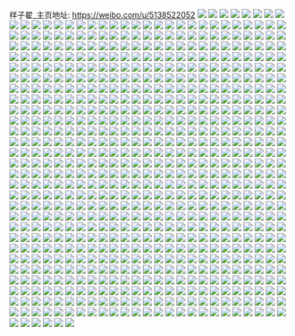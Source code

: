 样子翟_主页地址: https://weibo.com/u/5138522052 
![](https://wx4.sinaimg.cn/mw2000/005BKIjWly1h9ctf3hntdj333z2bz4qq.jpg) 
![](https://wx4.sinaimg.cn/mw2000/005BKIjWly1h91xhpert2j33402c0qv5.jpg) 
![](https://wx4.sinaimg.cn/mw2000/005BKIjWly1h8ufujwbvfj329u314e81.jpg) 
![](https://wx4.sinaimg.cn/mw2000/005BKIjWly1h8ufukimwsj30tz1ha12f.jpg) 
![](https://wx4.sinaimg.cn/mw2000/005BKIjWly1h8qkpppcz9j30n00fvjsz.jpg) 
![](https://wx4.sinaimg.cn/mw2000/005BKIjWly1h8iwz6lda6j32wz2bzqv6.jpg) 
![](https://wx4.sinaimg.cn/mw2000/005BKIjWly1h8iwz8nag4j32wy2by1l0.jpg) 
![](https://wx4.sinaimg.cn/mw2000/005BKIjWly1h8iwz9wspsj32wt2buhdu.jpg) 
![](https://wx4.sinaimg.cn/mw2000/005BKIjWly1h8iwzbkteuj31cp2emqv5.jpg) 
![](https://wx4.sinaimg.cn/mw2000/005BKIjWly1h8ghgcv0fmj30n01dsq5b.jpg) 
![](https://wx4.sinaimg.cn/mw2000/005BKIjWly1h880hyjfxzj31901o0dxh.jpg) 
![](https://wx4.sinaimg.cn/mw2000/005BKIjWly1h87885zuqaj31us2bhqv6.jpg) 
![](https://wx4.sinaimg.cn/mw2000/005BKIjWly1h8787ztzt5j319i1kwhdt.jpg) 
![](https://wx4.sinaimg.cn/mw2000/005BKIjWly1h8796vkdt2j32dc2yox6s.jpg) 
![](https://wx4.sinaimg.cn/mw2000/005BKIjWly1h878u5nw1uj32802s07wj.jpg) 
![](https://wx4.sinaimg.cn/mw2000/005BKIjWly1h87887iym4j32d12yau0z.jpg) 
![](https://wx4.sinaimg.cn/mw2000/005BKIjWly1h87884c8b5j32eb2zw1l1.jpg) 
![](https://wx4.sinaimg.cn/mw2000/005BKIjWly1h85361am2fj32ef35sqv7.jpg) 
![](https://wx4.sinaimg.cn/mw2000/005BKIjWly1h85362n5saj32802xbnpe.jpg) 
![](https://wx4.sinaimg.cn/mw2000/005BKIjWly1h7th2ykucmj30s20z3aj1.jpg) 
![](https://wx4.sinaimg.cn/mw2000/005BKIjWly1h7th2y56xyj32802s07wi.jpg) 
![](https://wx4.sinaimg.cn/mw2000/005BKIjWly1h7n7awa1r8j32902yonpe.jpg) 
![](https://wx4.sinaimg.cn/mw2000/005BKIjWly1h7nc5r0qt1j327z2ym4qr.jpg) 
![](https://wx4.sinaimg.cn/mw2000/005BKIjWly1h770k6nbxzj33402c0hdv.jpg) 
![](https://wx4.sinaimg.cn/mw2000/005BKIjWly1h6vv0dvhahj33402c0x6q.jpg) 
![](https://wx4.sinaimg.cn/mw2000/005BKIjWly1h6ut0gu16ij33402c0e81.jpg) 
![](https://wx4.sinaimg.cn/mw2000/005BKIjWly1h6m124sz6uj31400u0aib.jpg) 
![](https://wx4.sinaimg.cn/mw2000/005BKIjWly1h6eh9lo1uvj33402c01ky.jpg) 
![](https://wx4.sinaimg.cn/mw2000/005BKIjWly1h6eh9kqwp7j335s23u7wi.jpg) 
![](https://wx4.sinaimg.cn/mw2000/005BKIjWly1h6e9vp6qphj30u0174410.jpg) 
![](https://wx4.sinaimg.cn/mw2000/005BKIjWly1h6b50mzgm2j31be1qd7nb.jpg) 
![](https://wx4.sinaimg.cn/mw2000/005BKIjWly1h6b50sqinoj33403407wk.jpg) 
![](https://wx4.sinaimg.cn/mw2000/005BKIjWly1h6b50vgfxgj32c0340e82.jpg) 
![](https://wx4.sinaimg.cn/mw2000/005BKIjWly1h6b50u22ptj32vr2bh1ky.jpg) 
![](https://wx4.sinaimg.cn/mw2000/005BKIjWly1h6b50qhxnaj33403407wj.jpg) 
![](https://wx4.sinaimg.cn/mw2000/005BKIjWly1h6b50p3ag5j334u340kjn.jpg) 
![](https://wx4.sinaimg.cn/mw2000/005BKIjWly1h65y7z7dtsj321c1j0go7.jpg) 
![](https://wx4.sinaimg.cn/mw2000/005BKIjWly1h5r1k9go6aj32wu2bvu0x.jpg) 
![](https://wx4.sinaimg.cn/mw2000/005BKIjWly1h5mwvcnquaj32x02c04qp.jpg) 
![](https://wx4.sinaimg.cn/mw2000/005BKIjWly1h5mwvbphfij32tj298x6p.jpg) 
![](https://wx4.sinaimg.cn/mw2000/005BKIjWly1h5md0dsj81j30wi1ycn10.jpg) 
![](https://wx4.sinaimg.cn/mw2000/005BKIjWly1h5md0e4qb4j31ds0n0qbm.jpg) 
![](https://wx4.sinaimg.cn/mw2000/005BKIjWly1h4uo922rc3j317b1kw1kx.jpg) 
![](https://wx4.sinaimg.cn/mw2000/005BKIjWly1h4rn8wy4cej31gr1674qp.jpg) 
![](https://wx4.sinaimg.cn/mw2000/005BKIjWly1h4rn8uznbjj32l722kx6q.jpg) 
![](https://wx4.sinaimg.cn/mw2000/005BKIjWly1h4rni8py4ij31kw19ikiq.jpg) 
![](https://wx4.sinaimg.cn/mw2000/005BKIjWly1h4rn8xibmkj311g0tywhe.jpg) 
![](https://wx4.sinaimg.cn/mw2000/005BKIjWly1h4rn8ykfjbj32wu2bv1ky.jpg) 
![](https://wx4.sinaimg.cn/mw2000/005BKIjWly1h4rn8x94toj30wc0pvjsh.jpg) 
![](https://wx4.sinaimg.cn/mw2000/005BKIjWly1h492txdgtdj33402c0qv8.jpg) 
![](https://wx4.sinaimg.cn/mw2000/005BKIjWly1h492tso25aj33402c04qs.jpg) 
![](https://wx4.sinaimg.cn/mw2000/005BKIjWly1h3tt3eb6p7j30n00l976g.jpg) 
![](https://wx4.sinaimg.cn/mw2000/005BKIjWly1h3tt1x09lrj33342bcx6q.jpg) 
![](https://wx4.sinaimg.cn/mw2000/005BKIjWly1h2ohz6mpeej33402c01ky.jpg) 
![](https://wx4.sinaimg.cn/mw2000/005BKIjWly1h2j7akrc8vj322q2leu0x.jpg) 
![](https://wx4.sinaimg.cn/mw2000/005BKIjWly1h2j7alx2jtj31i61i67wh.jpg) 
![](https://wx4.sinaimg.cn/mw2000/005BKIjWly1h2j7asox5cj31y82lm1ky.jpg) 
![](https://wx4.sinaimg.cn/mw2000/005BKIjWly1h2j7aq4qp7j31v82c1kjl.jpg) 
![](https://wx4.sinaimg.cn/mw2000/005BKIjWly1h2j7ao7wbcj321r2qcb2a.jpg) 
![](https://wx4.sinaimg.cn/mw2000/005BKIjWly1h2jcc6tqzlj31xz2lanpe.jpg) 
![](https://wx4.sinaimg.cn/mw2000/005BKIjWly1h2fb19oqwfj31t52ds4qr.jpg) 
![](https://wx4.sinaimg.cn/mw2000/005BKIjWly1h22m6xb5mpj30u01tmn4f.jpg) 
![](https://wx4.sinaimg.cn/mw2000/005BKIjWly1h1xwwbag9dj328u2zunpd.jpg) 
![](https://wx4.sinaimg.cn/mw2000/005BKIjWly1h1xww6pyzmj31mp1mpe81.jpg) 
![](https://wx4.sinaimg.cn/mw2000/005BKIjWly1h1xx23kmvzj32002o24qq.jpg) 
![](https://wx4.sinaimg.cn/mw2000/005BKIjWly1h1jzw5moadj30u01407a0.jpg) 
![](https://wx4.sinaimg.cn/mw2000/005BKIjWly1h1jzw5c47wj30u014177v.jpg) 
![](https://wx4.sinaimg.cn/mw2000/005BKIjWly1h1jzx2b2q0j30u013jjwv.jpg) 
![](https://wx4.sinaimg.cn/mw2000/005BKIjWly1h1jzw5z9fgj30u013iwi2.jpg) 
![](https://wx4.sinaimg.cn/mw2000/005BKIjWly1h08ig32ze1j30u011ik11.jpg) 
![](https://wx4.sinaimg.cn/mw2000/005BKIjWly1h02tcno8mdj311j0u0doh.jpg) 
![](https://wx4.sinaimg.cn/mw2000/005BKIjWly1gzzd1eyiu0j30u00u079e.jpg) 
![](https://wx4.sinaimg.cn/mw2000/005BKIjWly1gzzd1e5y3dj30u00u0tdi.jpg) 
![](https://wx4.sinaimg.cn/mw2000/005BKIjWly1gzzd1f8sudj30u00u0q9i.jpg) 
![](https://wx4.sinaimg.cn/mw2000/005BKIjWly1gzzd1ekmfhj30n00n0gmg.jpg) 
![](https://wx4.sinaimg.cn/mw2000/005BKIjWly1gzunl9ylxpj30n01dsade.jpg) 
![](https://wx4.sinaimg.cn/mw2000/005BKIjWly1gzunlaetzdj31400u0n2w.jpg) 
![](https://wx4.sinaimg.cn/mw2000/005BKIjWly1gzunl97b71j31400u0q9e.jpg) 
![](https://wx4.sinaimg.cn/mw2000/005BKIjWly1gyx9txdc1ij30u014114o.jpg) 
![](https://wx4.sinaimg.cn/mw2000/005BKIjWly1gyx9typ70xj30u00u07a3.jpg) 
![](https://wx4.sinaimg.cn/mw2000/005BKIjWly1gyx9tzibg8j30tk10ywlm.jpg) 
![](https://wx4.sinaimg.cn/mw2000/005BKIjWly1gyx9u03g81j30tz11h44h.jpg) 
![](https://wx4.sinaimg.cn/mw2000/005BKIjWly1gxxh3o1ai5j31310v87ls.jpg) 
![](https://wx4.sinaimg.cn/mw2000/005BKIjWly1gxxh36agrwj328n1sax6p.jpg) 
![](https://wx4.sinaimg.cn/mw2000/005BKIjWly1gxxh3oy8djj31340vah1t.jpg) 
![](https://wx4.sinaimg.cn/mw2000/005BKIjWly1gxxh347tgyj31y62fphdt.jpg) 
![](https://wx4.sinaimg.cn/mw2000/005BKIjWly1gxxh3miu7mj32732731ky.jpg) 
![](https://wx4.sinaimg.cn/mw2000/005BKIjWly1gxxh3knylxj31vm1vm4q3.jpg) 
![](https://wx4.sinaimg.cn/mw2000/005BKIjWly1gxxh4ydixjj33402c0b2d.jpg) 
![](https://wx4.sinaimg.cn/mw2000/005BKIjWly1gxxh3jai4tj32732kgb2a.jpg) 
![](https://wx4.sinaimg.cn/mw2000/005BKIjWly1gxxh3g72glj33402c0x6q.jpg) 
![](https://wx4.sinaimg.cn/mw2000/005BKIjWly1gxj84ucc9gj32802yox6p.jpg) 
![](https://wx4.sinaimg.cn/mw2000/005BKIjWly1gxb16vtphlj32ww26ob2a.jpg) 
![](https://wx4.sinaimg.cn/mw2000/005BKIjWly1gx30f5xbimj31yr2ggqv5.jpg) 
![](https://wx4.sinaimg.cn/mw2000/005BKIjWly1gx30egi95oj30sg268b29.jpg) 
![](https://wx4.sinaimg.cn/mw2000/005BKIjWly1gx30wgzvguj319g1kt4qp.jpg) 
![](https://wx4.sinaimg.cn/mw2000/005BKIjWly1gx30g8xvcij31xd2epu0x.jpg) 
![](https://wx4.sinaimg.cn/mw2000/005BKIjWly1gx31e0slaxj31xx2feu0x.jpg) 
![](https://wx4.sinaimg.cn/mw2000/005BKIjWly1gx30ed0zgcj316f16fx0q.jpg) 
![](https://wx4.sinaimg.cn/mw2000/005BKIjWly1gx30e5vz9qj326w2r5npd.jpg) 
![](https://wx4.sinaimg.cn/mw2000/005BKIjWly1gx30hs4asqj32k021mb2a.jpg) 
![](https://wx4.sinaimg.cn/mw2000/005BKIjWly1gxdnfj7uh3j31h71hp1kx.jpg) 
![](https://wx4.sinaimg.cn/mw2000/005BKIjWly1gw57v2a6m8j32802you10.jpg) 
![](https://wx4.sinaimg.cn/mw2000/005BKIjWly1gw57v3964yj31ei1ei4qp.jpg) 
![](https://wx4.sinaimg.cn/mw2000/005BKIjWly1gvdlq04ny7j61e21urqm602.jpg) 
![](https://wx4.sinaimg.cn/mw2000/005BKIjWly1gvdlq2dgvlj632d32dx6p02.jpg) 
![](https://wx4.sinaimg.cn/mw2000/005BKIjWly1gvdlpzfz8kj61mw26j4qp02.jpg) 
![](https://wx4.sinaimg.cn/mw2000/005BKIjWly1gvcwhhr2mdj60mz0xwdju02.jpg) 
![](https://wx4.sinaimg.cn/mw2000/005BKIjWly1gvcwhfrkdwj62k71x54qq02.jpg) 
![](https://wx4.sinaimg.cn/mw2000/005BKIjWly1gv3hbk8wjwj60r00lmjvj02.jpg) 
![](https://wx4.sinaimg.cn/mw2000/005BKIjWly1gv2cziut2aj322i22inlu.jpg) 
![](https://wx4.sinaimg.cn/mw2000/005BKIjWly1gv2czhj1cjj62c02c07wj02.jpg) 
![](https://wx4.sinaimg.cn/mw2000/005BKIjWly1guxu6oy1eyj616n1kwh0002.jpg) 
![](https://wx4.sinaimg.cn/mw2000/005BKIjWly1guxu6hnzvvj61lo24ux6q02.jpg) 
![](https://wx4.sinaimg.cn/mw2000/005BKIjWly1guxu7rsfjvj610o1cw4a902.jpg) 
![](https://wx4.sinaimg.cn/mw2000/005BKIjWly1guxu5xremwj30zz1by7wh.jpg) 
![](https://wx4.sinaimg.cn/mw2000/005BKIjWly1gut7i1tgf9j611j0u0wj502.jpg) 
![](https://wx4.sinaimg.cn/mw2000/005BKIjWly1gut7izi0h9j311s0u0n01.jpg) 
![](https://wx4.sinaimg.cn/mw2000/005BKIjWly1gut7i15efej611j0u0n3802.jpg) 
![](https://wx4.sinaimg.cn/mw2000/005BKIjWly1gut7lzpu67j61400u0dpe02.jpg) 
![](https://wx4.sinaimg.cn/mw2000/005BKIjWly1gut7i1inblj61400u0gun02.jpg) 
![](https://wx4.sinaimg.cn/mw2000/005BKIjWly1gut7n6a8d5j61400u0td302.jpg) 
![](https://wx4.sinaimg.cn/mw2000/005BKIjWly1gund5vojt0j63402c07wi02.jpg) 
![](https://wx4.sinaimg.cn/mw2000/005BKIjWly1gund5pd9wvj33402c0x6q.jpg) 
![](https://wx4.sinaimg.cn/mw2000/005BKIjWly1gund5rew67j63402c0u0x02.jpg) 
![](https://wx4.sinaimg.cn/mw2000/005BKIjWly1gun7i52om2j62h01z7x6p02.jpg) 
![](https://wx4.sinaimg.cn/mw2000/005BKIjWly1gun7iblj4tj63402c0hdw02.jpg) 
![](https://wx4.sinaimg.cn/mw2000/005BKIjWly1gun7r3b2iyj62c02c01ky02.jpg) 
![](https://wx4.sinaimg.cn/mw2000/005BKIjWly1gu9j7nzc2tj61uw2gox6p02.jpg) 
![](https://wx4.sinaimg.cn/mw2000/005BKIjWly1gu9jcmecyvj62ch340qv602.jpg) 
![](https://wx4.sinaimg.cn/mw2000/005BKIjWly1gu8eli98k6j62lv35se8202.jpg) 
![](https://wx4.sinaimg.cn/mw2000/005BKIjWly1gu8eoya49vj62vv27y1ky02.jpg) 
![](https://wx4.sinaimg.cn/mw2000/005BKIjWly1gu8elb5ijfj62wu2bvhdv02.jpg) 
![](https://wx4.sinaimg.cn/mw2000/005BKIjWly1gu8eljzltjj62n9246b2a02.jpg) 
![](https://wx4.sinaimg.cn/mw2000/005BKIjWly1gu1hbzk1i3j32112pee82.jpg) 
![](https://wx4.sinaimg.cn/mw2000/005BKIjWly1gu1hcbjtlej31kw1kw4qp.jpg) 
![](https://wx4.sinaimg.cn/mw2000/005BKIjWly1gu1hgii5j2j32bb3321kz.jpg) 
![](https://wx4.sinaimg.cn/mw2000/005BKIjWly1gu1hchzctzj32c02bzx6q.jpg) 
![](https://wx4.sinaimg.cn/mw2000/005BKIjWly1gu1hc3zxfjj32oz28ahdu.jpg) 
![](https://wx4.sinaimg.cn/mw2000/005BKIjWly1gu1hc176hoj31jn1jn1kx.jpg) 
![](https://wx4.sinaimg.cn/mw2000/005BKIjWly1gu1hc8njmbj31wb2de7wh.jpg) 
![](https://wx4.sinaimg.cn/mw2000/005BKIjWly1gu1hc7rd4jj33402c0e83.jpg) 
![](https://wx4.sinaimg.cn/mw2000/005BKIjWly1gu1hc9n1fxj320d2ig7wh.jpg) 
![](https://wx4.sinaimg.cn/mw2000/005BKIjWly1gtnj05qvv0j31mc23f1kx.jpg) 
![](https://wx4.sinaimg.cn/mw2000/005BKIjWly1gthlymzb3ej31ku19he81.jpg) 
![](https://wx4.sinaimg.cn/mw2000/005BKIjWly1gthlyk0sxej33402fyx6q.jpg) 
![](https://wx4.sinaimg.cn/mw2000/005BKIjWly1gthmjyiyooj31fw1x7tlz.jpg) 
![](https://wx4.sinaimg.cn/mw2000/005BKIjWly1gthly2jyvmj33403401l3.jpg) 
![](https://wx4.sinaimg.cn/mw2000/005BKIjWly1gthm4obfxqj333w340hdy.jpg) 
![](https://wx4.sinaimg.cn/mw2000/005BKIjWly1gthlye68gdj33402bz4qt.jpg) 
![](https://wx4.sinaimg.cn/mw2000/005BKIjWly1gt12abgo1aj31kv19hqly.jpg) 
![](https://wx4.sinaimg.cn/mw2000/005BKIjWly1gt12aaiw1vj32et1xghdt.jpg) 
![](https://wx4.sinaimg.cn/mw2000/005BKIjWly1gt12aeebj9j316o16oqfo.jpg) 
![](https://wx4.sinaimg.cn/mw2000/005BKIjWly1gt12ajuqpsj33402c0b2a.jpg) 
![](https://wx4.sinaimg.cn/mw2000/005BKIjWly1gt12agqw60j32wu2bv7wj.jpg) 
![](https://wx4.sinaimg.cn/mw2000/005BKIjWly1gt12ao9bwej33402c0hdv.jpg) 
![](https://wx4.sinaimg.cn/mw2000/005BKIjWly1gswky36evuj31bi12047r.jpg) 
![](https://wx4.sinaimg.cn/mw2000/005BKIjWly1gswky2r0j8j32n5244b29.jpg) 
![](https://wx4.sinaimg.cn/mw2000/005BKIjWly1gswl1vbgl6j3340340hdw.jpg) 
![](https://wx4.sinaimg.cn/mw2000/005BKIjWly1gswky0z8ayj31es14maps.jpg) 
![](https://wx4.sinaimg.cn/mw2000/005BKIjWly1gswl85g65vj32fq2fqnpe.jpg) 
![](https://wx4.sinaimg.cn/mw2000/005BKIjWly1gswks6kmqwj31fq15eh7u.jpg) 
![](https://wx4.sinaimg.cn/mw2000/005BKIjWly1gswky6bmjxj31kw1kwdz4.jpg) 
![](https://wx4.sinaimg.cn/mw2000/005BKIjWly1gswkyw3kbqj32s0280u0x.jpg) 
![](https://wx4.sinaimg.cn/mw2000/005BKIjWly1gsxyrekmm2j31kw1wy1ia.jpg) 
![](https://wx4.sinaimg.cn/mw2000/005BKIjWly1gs8lw8z60aj31400u0anl.jpg) 
![](https://wx4.sinaimg.cn/mw2000/005BKIjWly1grunyq00dlj30u00wt46b.jpg) 
![](https://wx4.sinaimg.cn/mw2000/005BKIjWly1grunz4xijkj30u00u0wjd.jpg) 
![](https://wx4.sinaimg.cn/mw2000/005BKIjWly1gruo14v8wdj30u00wsahi.jpg) 
![](https://wx4.sinaimg.cn/mw2000/005BKIjWly1grunuf7v25j30u00u0tey.jpg) 
![](https://wx4.sinaimg.cn/mw2000/005BKIjWly1grunui9b52j30u00u0gy1.jpg) 
![](https://wx4.sinaimg.cn/mw2000/005BKIjWly1grunuehkhtj30u00u0grv.jpg) 
![](https://wx4.sinaimg.cn/mw2000/005BKIjWly1grununbbw8j30u00wt7h0.jpg) 
![](https://wx4.sinaimg.cn/mw2000/005BKIjWly1grunv2t525j30u00wtai1.jpg) 
![](https://wx4.sinaimg.cn/mw2000/005BKIjWly1gvapts825ej61pg1pg7wh02.jpg) 
![](https://wx4.sinaimg.cn/mw2000/005BKIjWly1gr0s5en33kj34tc37kkjq.jpg) 
![](https://wx4.sinaimg.cn/mw2000/005BKIjWly1gr0s5c80i7j337k4tcb2d.jpg) 
![](https://wx4.sinaimg.cn/mw2000/005BKIjWly1gr0s58btdlj34s436qqv9.jpg) 
![](https://wx4.sinaimg.cn/mw2000/005BKIjWly1gqv0n0s50ej30u10u04by.jpg) 
![](https://wx4.sinaimg.cn/mw2000/005BKIjWly1gqv0n0hdkwj30u00u047w.jpg) 
![](https://wx4.sinaimg.cn/mw2000/005BKIjWly1gqv0n165guj30u011i7cn.jpg) 
![](https://wx4.sinaimg.cn/mw2000/005BKIjWly1gqv0xw1hc8j30u00u0k1m.jpg) 
![](https://wx4.sinaimg.cn/mw2000/005BKIjWly1gpyki2xvpcj31400u0qjj.jpg) 
![](https://wx4.sinaimg.cn/mw2000/005BKIjWly1gpf16dbrptj32c02wzjz1.jpg) 
![](https://wx4.sinaimg.cn/mw2000/005BKIjWly1gpf168mjchj316o1hc1co.jpg) 
![](https://wx4.sinaimg.cn/mw2000/005BKIjWly1gpf16603w8j32c02x04qp.jpg) 
![](https://wx4.sinaimg.cn/mw2000/005BKIjWly1gpf18b9c4dj326o1qz1kx.jpg) 
![](https://wx4.sinaimg.cn/mw2000/005BKIjWly1gpf169smbxj321d2jq1ky.jpg) 
![](https://wx4.sinaimg.cn/mw2000/005BKIjWly1gpf18afw50j32bz1v64qp.jpg) 
![](https://wx4.sinaimg.cn/mw2000/005BKIjWly1gpf16aqrkdj321s21sqez.jpg) 
![](https://wx4.sinaimg.cn/mw2000/005BKIjWly1gpf1ai74ixj32bb332kjl.jpg) 
![](https://wx4.sinaimg.cn/mw2000/005BKIjWly1gpf19cha4aj31kw1gwhaf.jpg) 
![](https://wx4.sinaimg.cn/mw2000/005BKIjWly1gp90gkhwoyj333s2bue81.jpg) 
![](https://wx4.sinaimg.cn/mw2000/005BKIjWly1gp90vw2ldwj32yo280u0y.jpg) 
![](https://wx4.sinaimg.cn/mw2000/005BKIjWly1gp90gd5w1lj319c0y07p2.jpg) 
![](https://wx4.sinaimg.cn/mw2000/005BKIjWly1gp90zfvtp9j32kn1xmjyu.jpg) 
![](https://wx4.sinaimg.cn/mw2000/005BKIjWly1gp90mr6medj33402c0hdt.jpg) 
![](https://wx4.sinaimg.cn/mw2000/005BKIjWly1gp90gn6su5j31et124dk8.jpg) 
![](https://wx4.sinaimg.cn/mw2000/005BKIjWly1gp90gm5hm8j32nd1w3kfl.jpg) 
![](https://wx4.sinaimg.cn/mw2000/005BKIjWly1gp90x0kb29j32yo280qv7.jpg) 
![](https://wx4.sinaimg.cn/mw2000/005BKIjWly1gp90gj4hvjj32yo2801kx.jpg) 
![](https://wx4.sinaimg.cn/mw2000/005BKIjWly1gp90gglol5j33402c0hdt.jpg) 
![](https://wx4.sinaimg.cn/mw2000/005BKIjWly1gp90py4hjjj32j71wenpd.jpg) 
![](https://wx4.sinaimg.cn/mw2000/005BKIjWly1gp90gfh996j31kw16o1kx.jpg) 
![](https://wx4.sinaimg.cn/mw2000/005BKIjWly1gp7rz5dpu7j32wu2bvhdu.jpg) 
![](https://wx4.sinaimg.cn/mw2000/005BKIjWly1gp7rz67k8aj31kv19i7wh.jpg) 
![](https://wx4.sinaimg.cn/mw2000/005BKIjWly1gp7ryucfn8j32wu2bvnpe.jpg) 
![](https://wx4.sinaimg.cn/mw2000/005BKIjWly1gp7rysy5noj31kw1kwqre.jpg) 
![](https://wx4.sinaimg.cn/mw2000/005BKIjWly1gp7rz2evsij323u35sqv6.jpg) 
![](https://wx4.sinaimg.cn/mw2000/005BKIjWly1gp7rz47otzj312k12kdkr.jpg) 
![](https://wx4.sinaimg.cn/mw2000/005BKIjWly1gp7ryuw7j4j312n12nqas.jpg) 
![](https://wx4.sinaimg.cn/mw2000/005BKIjWly1gp7s0v93ozj32r527bnpe.jpg) 
![](https://wx4.sinaimg.cn/mw2000/005BKIjWly1gp7ryz8h7lj30zz0ss16z.jpg) 
![](https://wx4.sinaimg.cn/mw2000/005BKIjWly1gp7rz11q9uj32wu2bvkjm.jpg) 
![](https://wx4.sinaimg.cn/mw2000/005BKIjWly1gp7rz3p49lj32ab2uw4qq.jpg) 
![](https://wx4.sinaimg.cn/mw2000/005BKIjWly1gp7rywsmdvj32wu2bve83.jpg) 
![](https://wx4.sinaimg.cn/mw2000/005BKIjWly1gov0t2bhsrj30u00wkait.jpg) 
![](https://wx4.sinaimg.cn/mw2000/005BKIjWly1gov0t205n9j31400u0ws0.jpg) 
![](https://wx4.sinaimg.cn/mw2000/005BKIjWly1gov0x04amzj30s70tawme.jpg) 
![](https://wx4.sinaimg.cn/mw2000/005BKIjWly1gov0wl2c4wj30u00u0dny.jpg) 
![](https://wx4.sinaimg.cn/mw2000/005BKIjWly1gov0x6pg8bj30u00u1qaj.jpg) 
![](https://wx4.sinaimg.cn/mw2000/005BKIjWly1gowgifb2uxj31160u0jz2.jpg) 
![](https://wx4.sinaimg.cn/mw2000/005BKIjWly1go17nwasn9j30u011in5k.jpg) 
![](https://wx4.sinaimg.cn/mw2000/005BKIjWly1go17nwmic8j30u011iqbn.jpg) 
![](https://wx4.sinaimg.cn/mw2000/005BKIjWly1go14mowu8cj30u0191ahs.jpg) 
![](https://wx4.sinaimg.cn/mw2000/005BKIjWly1go14sh0qo6j30u0191dng.jpg) 
![](https://wx4.sinaimg.cn/mw2000/005BKIjWly1gnvh5u56arj31400u0k7a.jpg) 
![](https://wx4.sinaimg.cn/mw2000/005BKIjWly1gnvh9j6h5yj31400u014c.jpg) 
![](https://wx4.sinaimg.cn/mw2000/005BKIjWly1gnvh5rp37ij30u011i4fr.jpg) 
![](https://wx4.sinaimg.cn/mw2000/005BKIjWly1gnvh5kr8a4j30n012stna.jpg) 
![](https://wx4.sinaimg.cn/mw2000/005BKIjWly1gnvh5nbeo9j30n010utn2.jpg) 
![](https://wx4.sinaimg.cn/mw2000/005BKIjWly1gnvh5q364gj30n010tanb.jpg) 
![](https://wx4.sinaimg.cn/mw2000/005BKIjWly1gntsyvzsaaj31400u0qbc.jpg) 
![](https://wx4.sinaimg.cn/mw2000/005BKIjWly1gnm48wf5qkj33402c0kjl.jpg) 
![](https://wx4.sinaimg.cn/mw2000/005BKIjWly1gnm48upefpj32632w4e82.jpg) 
![](https://wx4.sinaimg.cn/mw2000/005BKIjWly1gnm48yma3cj32hu1vdqv5.jpg) 
![](https://wx4.sinaimg.cn/mw2000/005BKIjWly1gnm4alfnv3j33402c0hdu.jpg) 
![](https://wx4.sinaimg.cn/mw2000/005BKIjWly1gnm1wye6saj33402c0kjm.jpg) 
![](https://wx4.sinaimg.cn/mw2000/005BKIjWly1gnm1wtcmyrj33402c0b2b.jpg) 
![](https://wx4.sinaimg.cn/mw2000/005BKIjWly1gnm1wonsxcj33402c0b29.jpg) 
![](https://wx4.sinaimg.cn/mw2000/005BKIjWly1gnm1x0dl7ej33402c0b2a.jpg) 
![](https://wx4.sinaimg.cn/mw2000/005BKIjWly1gnm2c3zlshj32rr2bge83.jpg) 
![](https://wx4.sinaimg.cn/mw2000/005BKIjWly1gndzkop63lj33402c0hdt.jpg) 
![](https://wx4.sinaimg.cn/mw2000/005BKIjWly1gndzeytidqj32yo280qv5.jpg) 
![](https://wx4.sinaimg.cn/mw2000/005BKIjWly1gndzf3aur5j32zk24u1ky.jpg) 
![](https://wx4.sinaimg.cn/mw2000/005BKIjWly1gndzew7yn0j32yo2464qp.jpg) 
![](https://wx4.sinaimg.cn/mw2000/005BKIjWly1gn6pjc2yugj30u0191ahx.jpg) 
![](https://wx4.sinaimg.cn/mw2000/005BKIjWly1gn6pj7r1kkj312v0u0dob.jpg) 
![](https://wx4.sinaimg.cn/mw2000/005BKIjWly1gn6oz7lr4xj31400u0dmc.jpg) 
![](https://wx4.sinaimg.cn/mw2000/005BKIjWly1gn6oz7vkmqj30u01afn77.jpg) 
![](https://wx4.sinaimg.cn/mw2000/005BKIjWly1gn6oz78i3cj30xl0u0n4l.jpg) 
![](https://wx4.sinaimg.cn/mw2000/005BKIjWly1gn6p3bozyrj30u011igv3.jpg) 
![](https://wx4.sinaimg.cn/mw2000/005BKIjWly1gn6oz8kja0j30u00u0wko.jpg) 
![](https://wx4.sinaimg.cn/mw2000/005BKIjWly1gn6ped2x5rj31400u0451.jpg) 
![](https://wx4.sinaimg.cn/mw2000/005BKIjWly1gnrv0sm82cj30zs0u0jzh.jpg) 
![](https://wx4.sinaimg.cn/mw2000/005BKIjWly1gmfemmepu1j316n1kvww6.jpg) 
![](https://wx4.sinaimg.cn/mw2000/005BKIjWly1gmfemlgogyj316o1kwql8.jpg) 
![](https://wx4.sinaimg.cn/mw2000/005BKIjWly1gm7y6rz62tj31fr1264fu.jpg) 
![](https://wx4.sinaimg.cn/mw2000/005BKIjWly1gm7y70t5w4j33401qxnpd.jpg) 
![](https://wx4.sinaimg.cn/mw2000/005BKIjWly1gm7y6rax9hj325q18gaxp.jpg) 
![](https://wx4.sinaimg.cn/mw2000/005BKIjWly1gm7y1bx6qgj33402c0u06.jpg) 
![](https://wx4.sinaimg.cn/mw2000/005BKIjWly1gm7yaxlg4sj31du1du12x.jpg) 
![](https://wx4.sinaimg.cn/mw2000/005BKIjWly1gm7y1e2gkej33402c0afx.jpg) 
![](https://wx4.sinaimg.cn/mw2000/005BKIjWly1gm63ku40pmj30tz1acwmb.jpg) 
![](https://wx4.sinaimg.cn/mw2000/005BKIjWly1glujp2p4zpj30u00u0gum.jpg) 
![](https://wx4.sinaimg.cn/mw2000/005BKIjWly1glujwf9l20j30zc0u015i.jpg) 
![](https://wx4.sinaimg.cn/mw2000/005BKIjWly1glujoybh2lj30u00u0tiw.jpg) 
![](https://wx4.sinaimg.cn/mw2000/005BKIjWly1gls0qyhqrnj31400u0qhp.jpg) 
![](https://wx4.sinaimg.cn/mw2000/005BKIjWly1gle9lreim9j32dc1rzaya.jpg) 
![](https://wx4.sinaimg.cn/mw2000/005BKIjWly1gle9x8nsbpj31dq15qn9g.jpg) 
![](https://wx4.sinaimg.cn/mw2000/005BKIjWly1gle9lsm3qsj321z21zx5n.jpg) 
![](https://wx4.sinaimg.cn/mw2000/005BKIjWly1gld1p8gowpj329q1rye59.jpg) 
![](https://wx4.sinaimg.cn/mw2000/005BKIjWly1gld1p5mbl9j32dc1s0qv5.jpg) 
![](https://wx4.sinaimg.cn/mw2000/005BKIjWly1gl8k5fqzt3j31kw1kw4qp.jpg) 
![](https://wx4.sinaimg.cn/mw2000/005BKIjWly1gl8km9s2yzj31kw1kw7wh.jpg) 
![](https://wx4.sinaimg.cn/mw2000/005BKIjWly1gl8k5ezq6oj31kw1kw7wh.jpg) 
![](https://wx4.sinaimg.cn/mw2000/005BKIjWly1gl8k5c5dj0j311z11znam.jpg) 
![](https://wx4.sinaimg.cn/mw2000/005BKIjWly1gl8k5ct7pfj31kw1kw4qp.jpg) 
![](https://wx4.sinaimg.cn/mw2000/005BKIjWly1gl8k5dp1crj31kv1kvkjl.jpg) 
![](https://wx4.sinaimg.cn/mw2000/005BKIjWly1gks6m17z15j318n1kwaxj.jpg) 
![](https://wx4.sinaimg.cn/mw2000/005BKIjWly1gks6m5m1rvj32c02c07wi.jpg) 
![](https://wx4.sinaimg.cn/mw2000/005BKIjWly1gks6m0o8rjj31kw1kwnox.jpg) 
![](https://wx4.sinaimg.cn/mw2000/005BKIjWly1gks6mlhpbij32e22zkx6p.jpg) 
![](https://wx4.sinaimg.cn/mw2000/005BKIjWly1gks6r21mc5j31kv2dce81.jpg) 
![](https://wx4.sinaimg.cn/mw2000/005BKIjWly1gks6u22ibvj323u35skjm.jpg) 
![](https://wx4.sinaimg.cn/mw2000/005BKIjWly1gks6lwe6l2j32212217wi.jpg) 
![](https://wx4.sinaimg.cn/mw2000/005BKIjWly1gks6lyq4mqj32dc21oqv5.jpg) 
![](https://wx4.sinaimg.cn/mw2000/005BKIjWly1gks6rrg8xhj32dc1s0npd.jpg) 
![](https://wx4.sinaimg.cn/mw2000/005BKIjWly1gki26uutn5j32db1idkjl.jpg) 
![](https://wx4.sinaimg.cn/mw2000/005BKIjWly1gk1gnlew7fj30zn4677wh.jpg) 
![](https://wx4.sinaimg.cn/mw2000/005BKIjWly1gk0entnbyxj32dc1s0e82.jpg) 
![](https://wx4.sinaimg.cn/mw2000/005BKIjWly1gk0enxewhgj31kw16o4qp.jpg) 
![](https://wx4.sinaimg.cn/mw2000/005BKIjWly1gk0enwrhm1j32dc1s0u0x.jpg) 
![](https://wx4.sinaimg.cn/mw2000/005BKIjWly1gk0enz389rj32dc1s07wi.jpg) 
![](https://wx4.sinaimg.cn/mw2000/005BKIjWly1gk0enucjbdj31kw16o7wh.jpg) 
![](https://wx4.sinaimg.cn/mw2000/005BKIjWly1gk0env9ak8j32db1rzb29.jpg) 
![](https://wx4.sinaimg.cn/mw2000/005BKIjWly1gk0envz07yj32dc1s0b29.jpg) 
![](https://wx4.sinaimg.cn/mw2000/005BKIjWly1gk0eny28jzj32dc1s0e81.jpg) 
![](https://wx4.sinaimg.cn/mw2000/005BKIjWly1gk0etdpl5hj33402c0qd6.jpg) 
![](https://wx4.sinaimg.cn/mw2000/005BKIjWly1gjzotlh5tfj31400rlnpd.jpg) 
![](https://wx4.sinaimg.cn/mw2000/005BKIjWly1gjzoq216nxj310q0tzb29.jpg) 
![](https://wx4.sinaimg.cn/mw2000/005BKIjWly1gjoivsg09ij31ak1kwtvu.jpg) 
![](https://wx4.sinaimg.cn/mw2000/005BKIjWly1gjnw68ih9jj30qq0xf43n.jpg) 
![](https://wx4.sinaimg.cn/mw2000/005BKIjWly1gjnw69a7flj31kw1i8h3l.jpg) 
![](https://wx4.sinaimg.cn/mw2000/005BKIjWly1gjnw68aqc0j316o1hcqbe.jpg) 
![](https://wx4.sinaimg.cn/mw2000/005BKIjWly1gjnw68vufrj314d17xgtp.jpg) 
![](https://wx4.sinaimg.cn/mw2000/005BKIjWly1gjnw6a1npuj30zy18y7bp.jpg) 
![](https://wx4.sinaimg.cn/mw2000/005BKIjWly1gjnw67ufcuj319g1djajs.jpg) 
![](https://wx4.sinaimg.cn/mw2000/005BKIjWly1gjmc8t76jkj30n01fr1dp.jpg) 
![](https://wx4.sinaimg.cn/mw2000/005BKIjWly1gjmc7fnt5hj30n00yi127.jpg) 
![](https://wx4.sinaimg.cn/mw2000/005BKIjWly1gjmc8tx63ej30n01frtw5.jpg) 
![](https://wx4.sinaimg.cn/mw2000/005BKIjWly1gjmc7g7cs4j32dc1mh15a.jpg) 
![](https://wx4.sinaimg.cn/mw2000/005BKIjWly1gjmc7gqvb1j32dc1s04q8.jpg) 
![](https://wx4.sinaimg.cn/mw2000/005BKIjWly1gjmc7hettuj31kw1ai4qp.jpg) 
![](https://wx4.sinaimg.cn/mw2000/005BKIjWly1gjmc7ejok1j30n00yi44v.jpg) 
![](https://wx4.sinaimg.cn/mw2000/005BKIjWly1gjmc7e359wj31kw16ok5m.jpg) 
![](https://wx4.sinaimg.cn/mw2000/005BKIjWly1gjmc7fac5mj30n00yi0z5.jpg) 
![](https://wx4.sinaimg.cn/mw2000/005BKIjWly1gjccwxj3o4j31he1bfqsl.jpg) 
![](https://wx4.sinaimg.cn/mw2000/005BKIjWly1gjccwyeukuj31kw1kwx3w.jpg) 
![](https://wx4.sinaimg.cn/mw2000/005BKIjWly1gjccwxxujzj316n16ngy5.jpg) 
![](https://wx4.sinaimg.cn/mw2000/005BKIjWly1gjccx02dw4j30t610czya.jpg) 
![](https://wx4.sinaimg.cn/mw2000/005BKIjWly1gjccwywvbkj31kw1kw1hq.jpg) 
![](https://wx4.sinaimg.cn/mw2000/005BKIjWly1gjccwzns4bj31kw1kwkff.jpg) 
![](https://wx4.sinaimg.cn/mw2000/005BKIjWly1gj5ilr5y33j31s02dckjl.jpg) 
![](https://wx4.sinaimg.cn/mw2000/005BKIjWly1gj4y69raorj31hd16o4h5.jpg) 
![](https://wx4.sinaimg.cn/mw2000/005BKIjWly1gj4y6z7uhyj30t40t41kx.jpg) 
![](https://wx4.sinaimg.cn/mw2000/005BKIjWly1gj4y9tub2ij30u60u546g.jpg) 
![](https://wx4.sinaimg.cn/mw2000/005BKIjWly1gj0iep6ns7j31400u0k17.jpg) 
![](https://wx4.sinaimg.cn/mw2000/005BKIjWly1gixb166g7lj32db1lx7wi.jpg) 
![](https://wx4.sinaimg.cn/mw2000/005BKIjWly1giwidrvf2jj32dc1s04qq.jpg) 
![](https://wx4.sinaimg.cn/mw2000/005BKIjWly1giwidsv6jcj32dc1s04qq.jpg) 
![](https://wx4.sinaimg.cn/mw2000/005BKIjWly1giwidti9mwj31s0275b29.jpg) 
![](https://wx4.sinaimg.cn/mw2000/005BKIjWly1giwiduy9duj318y0rkaja.jpg) 
![](https://wx4.sinaimg.cn/mw2000/005BKIjWly1giwidwdzd4j32dc1s0npd.jpg) 
![](https://wx4.sinaimg.cn/mw2000/005BKIjWly1giwidu0wvwj31ep1eo4gp.jpg) 
![](https://wx4.sinaimg.cn/mw2000/005BKIjWly1giwidvkmpzj32dc1s0qv5.jpg) 
![](https://wx4.sinaimg.cn/mw2000/005BKIjWly1giwj11k25lj33402c0qog.jpg) 
![](https://wx4.sinaimg.cn/mw2000/005BKIjWly1giwioesm8uj31kw1hf1ky.jpg) 
![](https://wx4.sinaimg.cn/mw2000/005BKIjWly1giwii77t6nj315s0vcdxr.jpg) 
![](https://wx4.sinaimg.cn/mw2000/005BKIjWly1giwiofis70j326o1ifkjl.jpg) 
![](https://wx4.sinaimg.cn/mw2000/005BKIjWly1giwii66kchj32dc1s0hdt.jpg) 
![](https://wx4.sinaimg.cn/mw2000/005BKIjWly1gihxqlzweoj32dc1s0tzb.jpg) 
![](https://wx4.sinaimg.cn/mw2000/005BKIjWly1gihxqke3i0j32dc1s0hdt.jpg) 
![](https://wx4.sinaimg.cn/mw2000/005BKIjWly1gihxqr6q8zj32dc1s0kda.jpg) 
![](https://wx4.sinaimg.cn/mw2000/005BKIjWly1gihxqp4xfbj32dc1s04qp.jpg) 
![](https://wx4.sinaimg.cn/mw2000/005BKIjWly1gifkig8pd7j30n0123491.jpg) 
![](https://wx4.sinaimg.cn/mw2000/005BKIjWly1gif1pudtnoj30n01cxqjx.jpg) 
![](https://wx4.sinaimg.cn/mw2000/005BKIjWly1gif1pv0k5ij30n00yi4bg.jpg) 
![](https://wx4.sinaimg.cn/mw2000/005BKIjWly1gif1ptm50hj30n01frqk3.jpg) 
![](https://wx4.sinaimg.cn/mw2000/005BKIjWly1gif1qt0a3xj30pa1kawue.jpg) 
![](https://wx4.sinaimg.cn/mw2000/005BKIjWly1gif1t72uvdj32dc1s0e82.jpg) 
![](https://wx4.sinaimg.cn/mw2000/005BKIjWly1gif1pu18a0j30n00uu11r.jpg) 
![](https://wx4.sinaimg.cn/mw2000/005BKIjWly1gif1pt58qaj30n00sqah6.jpg) 
![](https://wx4.sinaimg.cn/mw2000/005BKIjWly1gif1st3qdbj30n01pbh6b.jpg) 
![](https://wx4.sinaimg.cn/mw2000/005BKIjWly1gif1v4jfnaj30n029dh49.jpg) 
![](https://wx4.sinaimg.cn/mw2000/005BKIjWly1gicnebqmtsj315s0vcdt7.jpg) 
![](https://wx4.sinaimg.cn/mw2000/005BKIjWly1gicndlkrtoj30ru13k7hz.jpg) 
![](https://wx4.sinaimg.cn/mw2000/005BKIjWly1gicndpbxe0j30ru1qle81.jpg) 
![](https://wx4.sinaimg.cn/mw2000/005BKIjWly1gicneas4lcj31gd1kw4qp.jpg) 
![](https://wx4.sinaimg.cn/mw2000/005BKIjWly1gicndufa3rj30ru1jekdl.jpg) 
![](https://wx4.sinaimg.cn/mw2000/005BKIjWly1gicnu6xid7j30ru20be50.jpg) 
![](https://wx4.sinaimg.cn/mw2000/005BKIjWly1gico09rsfgj32dc1s0kjl.jpg) 
![](https://wx4.sinaimg.cn/mw2000/005BKIjWly1gicnrdimsqj32tc240x6p.jpg) 
![](https://wx4.sinaimg.cn/mw2000/005BKIjWly1gjftp6p4pej31kw16o7wh.jpg) 
![](https://wx4.sinaimg.cn/mw2000/005BKIjWly1gibm8uee7rj32dc1s04qp.jpg) 
![](https://wx4.sinaimg.cn/mw2000/005BKIjWly1gibm8sw0zzj33402c0b29.jpg) 
![](https://wx4.sinaimg.cn/mw2000/005BKIjWly1gib0jh8owyj32dc1q1e81.jpg) 
![](https://wx4.sinaimg.cn/mw2000/005BKIjWly1gi9ecpwajsj33402c0x6r.jpg) 
![](https://wx4.sinaimg.cn/mw2000/005BKIjWly1gi9ecqtoymj30u0108n17.jpg) 
![](https://wx4.sinaimg.cn/mw2000/005BKIjWly1gi9ecxj690j32dc1s07wh.jpg) 
![](https://wx4.sinaimg.cn/mw2000/005BKIjWly1gi9ec4tte7j32zb1vnu0x.jpg) 
![](https://wx4.sinaimg.cn/mw2000/005BKIjWly1gi9ed3ps39j32i32c04qp.jpg) 
![](https://wx4.sinaimg.cn/mw2000/005BKIjWly1gi9ed653hjj31kw16otky.jpg) 
![](https://wx4.sinaimg.cn/mw2000/005BKIjWly1gi6w99ipn1j30sv0z67fb.jpg) 
![](https://wx4.sinaimg.cn/mw2000/005BKIjWly1gi6w9696gdj32c02c01kx.jpg) 
![](https://wx4.sinaimg.cn/mw2000/005BKIjWly1gi6w8xwa4gj32c02c0b29.jpg) 
![](https://wx4.sinaimg.cn/mw2000/005BKIjWly1giku4kpc19j31kw1d1gzv.jpg) 
![](https://wx4.sinaimg.cn/mw2000/005BKIjWly1gi58rbzebhj30n01dswjo.jpg) 
![](https://wx4.sinaimg.cn/mw2000/005BKIjWly1ghxkpccndsj31fq11pguv.jpg) 
![](https://wx4.sinaimg.cn/mw2000/005BKIjWly1ghxkpcrrisj316u0w47c8.jpg) 
![](https://wx4.sinaimg.cn/mw2000/005BKIjWly1ghxkpbtjk8j319q0uhjyx.jpg) 
![](https://wx4.sinaimg.cn/mw2000/005BKIjWly1ghxkpdde9oj31bw0wbn4q.jpg) 
![](https://wx4.sinaimg.cn/mw2000/005BKIjWly1ghvxt8omj5j316o1kw7wh.jpg) 
![](https://wx4.sinaimg.cn/mw2000/005BKIjWly1ghvxunqef7j31s02dctqg.jpg) 
![](https://wx4.sinaimg.cn/mw2000/005BKIjWly1ghvxtfnipaj316o1kw7wh.jpg) 
![](https://wx4.sinaimg.cn/mw2000/005BKIjWly1ghvxtkrqh7j316n1kw4no.jpg) 
![](https://wx4.sinaimg.cn/mw2000/005BKIjWly1ghvxur4l0jj31s02dch2w.jpg) 
![](https://wx4.sinaimg.cn/mw2000/005BKIjWly1ghvxtpm1d6j316o1kwnmz.jpg) 
![](https://wx4.sinaimg.cn/mw2000/005BKIjWly1ghjtxmx2gkj33402c0npg.jpg) 
![](https://wx4.sinaimg.cn/mw2000/005BKIjWly1ghjtzh1fg5j33402c0e84.jpg) 
![](https://wx4.sinaimg.cn/mw2000/005BKIjWly1ghjtwapua0j33402c0hdv.jpg) 
![](https://wx4.sinaimg.cn/mw2000/005BKIjWly1ghjtxu6khpj32dc1s0b29.jpg) 
![](https://wx4.sinaimg.cn/mw2000/005BKIjWly1ghceuu3g6nj32d21rse82.jpg) 
![](https://wx4.sinaimg.cn/mw2000/005BKIjWly1ghcev648khj32dc1s0b29.jpg) 
![](https://wx4.sinaimg.cn/mw2000/005BKIjWly1ghceuh7ie0j31j815f4qp.jpg) 
![](https://wx4.sinaimg.cn/mw2000/005BKIjWly1ghceub8ka6j31yq1h21kx.jpg) 
![](https://wx4.sinaimg.cn/mw2000/005BKIjWly1ghceuz2i7tj31rv1bwhcd.jpg) 
![](https://wx4.sinaimg.cn/mw2000/005BKIjWly1ghceu5ph7aj31tu1de4qp.jpg) 
![](https://wx4.sinaimg.cn/mw2000/005BKIjWly1gh5w0uhmixj33402c0x6r.jpg) 
![](https://wx4.sinaimg.cn/mw2000/005BKIjWly1ggxb2karenj334021mkjn.jpg) 
![](https://wx4.sinaimg.cn/mw2000/005BKIjWly1ggxb1qm5m5j32dc1s0x6p.jpg) 
![](https://wx4.sinaimg.cn/mw2000/005BKIjWly1ggxb1ecgtjj30js0coaee.jpg) 
![](https://wx4.sinaimg.cn/mw2000/005BKIjWly1ggvdo0t7g9j30u00zue5l.jpg) 
![](https://wx4.sinaimg.cn/mw2000/005BKIjWly1gguxgq6jcvj316o16oqrd.jpg) 
![](https://wx4.sinaimg.cn/mw2000/005BKIjWly1gguxg7w20cj31ku1am4qp.jpg) 
![](https://wx4.sinaimg.cn/mw2000/005BKIjWly1gguxgv73e8j316o16oqu1.jpg) 
![](https://wx4.sinaimg.cn/mw2000/005BKIjWly1gguxlsz7z1j30st0st4qp.jpg) 
![](https://wx4.sinaimg.cn/mw2000/005BKIjWly1gguxhj4gk1j3160160aqq.jpg) 
![](https://wx4.sinaimg.cn/mw2000/005BKIjWly1gguxyic11jj30rf0rf7e4.jpg) 
![](https://wx4.sinaimg.cn/mw2000/005BKIjWly1gguxhc5fhrj32yo2807wj.jpg) 
![](https://wx4.sinaimg.cn/mw2000/005BKIjWly1gguxhffyc2j31ja12ktq1.jpg) 
![](https://wx4.sinaimg.cn/mw2000/005BKIjWly1gguxw6lf1aj31es0zfdyp.jpg) 
![](https://wx4.sinaimg.cn/mw2000/005BKIjWly1ggo2eculwdj319o0y9nbr.jpg) 
![](https://wx4.sinaimg.cn/mw2000/005BKIjWly1ggo2ekkv42j311k1e21kx.jpg) 
![](https://wx4.sinaimg.cn/mw2000/005BKIjWly1ggo2envhbxj316o0w04ec.jpg) 
![](https://wx4.sinaimg.cn/mw2000/005BKIjWly1ggo2epwnpmj31kw16odp8.jpg) 
![](https://wx4.sinaimg.cn/mw2000/005BKIjWly1ggo2fak1npj31kw16ob29.jpg) 
![](https://wx4.sinaimg.cn/mw2000/005BKIjWly1ggo2drfbduj31kw19h7wh.jpg) 
![](https://wx4.sinaimg.cn/mw2000/005BKIjWly1ggo2e1c84fj31kw16ohdt.jpg) 
![](https://wx4.sinaimg.cn/mw2000/005BKIjWly1gg73iefcyxj316m1c7gu6.jpg) 
![](https://wx4.sinaimg.cn/mw2000/005BKIjWly1gg73ie2pdyj30rz10itdh.jpg) 
![](https://wx4.sinaimg.cn/mw2000/005BKIjWly1gg3pvqah87j31bu1buww5.jpg) 
![](https://wx4.sinaimg.cn/mw2000/005BKIjWly1gg3pvpw00bj30se0se45i.jpg) 
![](https://wx4.sinaimg.cn/mw2000/005BKIjWly1gg3pt51685j31651kwtv3.jpg) 
![](https://wx4.sinaimg.cn/mw2000/005BKIjWly1gg3pt49lwjj312b1hnh8h.jpg) 
![](https://wx4.sinaimg.cn/mw2000/005BKIjWly1gg3424fvb8j31cs119dw7.jpg) 
![](https://wx4.sinaimg.cn/mw2000/005BKIjWly1gg33uo02vlj325x1mf7wh.jpg) 
![](https://wx4.sinaimg.cn/mw2000/005BKIjWly1gg33upw7bnj30x90x912b.jpg) 
![](https://wx4.sinaimg.cn/mw2000/005BKIjWly1gjftx7ggv4j311i0rjtgg.jpg) 
![](https://wx4.sinaimg.cn/mw2000/005BKIjWly1gfpma2uierj30ri0uy460.jpg) 
![](https://wx4.sinaimg.cn/mw2000/005BKIjWly1gfpm40s2xxj3185185gx5.jpg) 
![](https://wx4.sinaimg.cn/mw2000/005BKIjWly1gfixsugxvkj31s02dc4qq.jpg) 
![](https://wx4.sinaimg.cn/mw2000/005BKIjWly1gfixst9hn9j31s02dce81.jpg) 
![](https://wx4.sinaimg.cn/mw2000/005BKIjWly1gfixszoc70j32802yo7wh.jpg) 
![](https://wx4.sinaimg.cn/mw2000/005BKIjWly1gfixt5xwlaj31qo26mu0x.jpg) 
![](https://wx4.sinaimg.cn/mw2000/005BKIjWly1gfiy7r4mraj32aa1iv4qp.jpg) 
![](https://wx4.sinaimg.cn/mw2000/005BKIjWly1gfiy543gszj316o1kw1hy.jpg) 
![](https://wx4.sinaimg.cn/mw2000/005BKIjWly1gff1j0f1p4j32yo2804qr.jpg) 
![](https://wx4.sinaimg.cn/mw2000/005BKIjWly1gf6suc7j51j323u35snpd.jpg) 
![](https://wx4.sinaimg.cn/mw2000/005BKIjWly1gf6su28eccj323u35sb2a.jpg) 
![](https://wx4.sinaimg.cn/mw2000/005BKIjWly1gf6supi16dj323u35sx6p.jpg) 
![](https://wx4.sinaimg.cn/mw2000/005BKIjWly1gf6t1kbwbdj33322bbnpd.jpg) 
![](https://wx4.sinaimg.cn/mw2000/005BKIjWly1gf6sv9xk15j33402c0npd.jpg) 
![](https://wx4.sinaimg.cn/mw2000/005BKIjWly1gf6t5u92r2j33322bbkjl.jpg) 
![](https://wx4.sinaimg.cn/mw2000/005BKIjWly1gf1bs3jgb3j322l22lx6q.jpg) 
![](https://wx4.sinaimg.cn/mw2000/005BKIjWly1gexvu1ibksj329r29rb2a.jpg) 
![](https://wx4.sinaimg.cn/mw2000/005BKIjWly1gexvudhmfuj32982981ky.jpg) 
![](https://wx4.sinaimg.cn/mw2000/005BKIjWly1ger2ztsqq9j31kw1c8b29.jpg) 
![](https://wx4.sinaimg.cn/mw2000/005BKIjWly1ger2zyn9f8j31531kw4qp.jpg) 
![](https://wx4.sinaimg.cn/mw2000/005BKIjWly1ger2zx1p1rj31kw1bq7wh.jpg) 
![](https://wx4.sinaimg.cn/mw2000/005BKIjWly1ger302i3luj33402c0npd.jpg) 
![](https://wx4.sinaimg.cn/mw2000/005BKIjWly1ger307k63ej32uj24whdv.jpg) 
![](https://wx4.sinaimg.cn/mw2000/005BKIjWly1ger309x1pkj33402c0qv5.jpg) 
![](https://wx4.sinaimg.cn/mw2000/005BKIjWly1gepe84nu3hj330q2bw7wj.jpg) 
![](https://wx4.sinaimg.cn/mw2000/005BKIjWly1gepe7hndyvj314m1kwnos.jpg) 
![](https://wx4.sinaimg.cn/mw2000/005BKIjWly1gepe8f3382j31kw16ob29.jpg) 
![](https://wx4.sinaimg.cn/mw2000/005BKIjWly1gepe7p7m9nj32802yoqv6.jpg) 
![](https://wx4.sinaimg.cn/mw2000/005BKIjWly1gepe7euh1ij31o02yo1ky.jpg) 
![](https://wx4.sinaimg.cn/mw2000/005BKIjWly1gepe7vq9jhj32e22zke82.jpg) 
![](https://wx4.sinaimg.cn/mw2000/005BKIjWly1gee1b1iv8aj33402c0hdw.jpg) 
![](https://wx4.sinaimg.cn/mw2000/005BKIjWly1gee1b2cyruj31cg1kw7wh.jpg) 
![](https://wx4.sinaimg.cn/mw2000/005BKIjWly1gee1b6mj1zj333y2ayx6r.jpg) 
![](https://wx4.sinaimg.cn/mw2000/005BKIjWly1gee1bl2woaj33402c0e85.jpg) 
![](https://wx4.sinaimg.cn/mw2000/005BKIjWly1gee1b95ip4j322v22vqv5.jpg) 
![](https://wx4.sinaimg.cn/mw2000/005BKIjWly1gee1b473pej33402c0qv8.jpg) 
![](https://wx4.sinaimg.cn/mw2000/005BKIjWly1ge7fupxgfbj31ah1kwe81.jpg) 
![](https://wx4.sinaimg.cn/mw2000/005BKIjWly1ge6952rf9nj312t1ixnda.jpg) 
![](https://wx4.sinaimg.cn/mw2000/005BKIjWly1ge6953a7d7j314i0xigy2.jpg) 
![](https://wx4.sinaimg.cn/mw2000/005BKIjWly1ge6953trq4j31231hc1bh.jpg) 
![](https://wx4.sinaimg.cn/mw2000/005BKIjWly1gdzdy74pa8j30ru15qk5s.jpg) 
![](https://wx4.sinaimg.cn/mw2000/005BKIjWly1gdjtri6jmjj31o02yyb29.jpg) 
![](https://wx4.sinaimg.cn/mw2000/005BKIjWly1gdjtrip3bxj31kw1kwn9d.jpg) 
![](https://wx4.sinaimg.cn/mw2000/005BKIjWly1gdjtrk85v8j32o82pknpd.jpg) 
![](https://wx4.sinaimg.cn/mw2000/005BKIjWly1gdjtrj52jaj31kw1kwapx.jpg) 
![](https://wx4.sinaimg.cn/mw2000/005BKIjWly1gdgwweb8orj33322bakjo.jpg) 
![](https://wx4.sinaimg.cn/mw2000/005BKIjWly1gda23651rcj30u00u67dp.jpg) 
![](https://wx4.sinaimg.cn/mw2000/005BKIjWly1gda237l7hnj30u0140add.jpg) 
![](https://wx4.sinaimg.cn/mw2000/005BKIjWly1gda236up6aj31400u0tf6.jpg) 
![](https://wx4.sinaimg.cn/mw2000/005BKIjWly1gd52uwlip6j317a0u0aib.jpg) 
![](https://wx4.sinaimg.cn/mw2000/005BKIjWly1gd3yagzxe5j31400u0as6.jpg) 
![](https://wx4.sinaimg.cn/mw2000/005BKIjWly1gcuy1p37vaj30u01eodod.jpg) 
![](https://wx4.sinaimg.cn/mw2000/005BKIjWly1gcuy1o0l6lj30u01hcakx.jpg) 
![](https://wx4.sinaimg.cn/mw2000/005BKIjWly1gc9jx8ekv9j30x30tztdr.jpg) 
![](https://wx4.sinaimg.cn/mw2000/005BKIjWly1gc9jx7u74hj30ys0u0q85.jpg) 
![](https://wx4.sinaimg.cn/mw2000/005BKIjWly1gc2o28u0sij31901jdb29.jpg) 
![](https://wx4.sinaimg.cn/mw2000/005BKIjWly1gc2o2a9p8gj31o0190b2b.jpg) 
![](https://wx4.sinaimg.cn/mw2000/005BKIjWly1gc2o2b4xslj31o017mhdt.jpg) 
![](https://wx4.sinaimg.cn/mw2000/005BKIjWly1gblpbfpl6dj31hk1zge81.jpg) 
![](https://wx4.sinaimg.cn/mw2000/005BKIjWly1gblp6e2hqwj31pq19y4qp.jpg) 
![](https://wx4.sinaimg.cn/mw2000/005BKIjWly1gblpb54hbij31mo268qv7.jpg) 
![](https://wx4.sinaimg.cn/mw2000/005BKIjWly1gblp6nz1woj31mo268x6r.jpg) 
![](https://wx4.sinaimg.cn/mw2000/005BKIjWly1gblp746mnsj339c4cgqv6.jpg) 
![](https://wx4.sinaimg.cn/mw2000/005BKIjWly1gbito7vk87j30qo0h9jtz.jpg) 
![](https://wx4.sinaimg.cn/mw2000/005BKIjWly1gbc5qwyl21j31c01s0qv6.jpg) 
![](https://wx4.sinaimg.cn/mw2000/005BKIjWly1gb5ous0t64j31o0190u0x.jpg) 
![](https://wx4.sinaimg.cn/mw2000/005BKIjWly1gb5ouqtypgj31o0190npd.jpg) 
![](https://wx4.sinaimg.cn/mw2000/005BKIjWly1gb5ouplkemj31o0190b29.jpg) 
![](https://wx4.sinaimg.cn/mw2000/005BKIjWly1gb3x0j0isvj31o01o01kx.jpg) 
![](https://wx4.sinaimg.cn/mw2000/005BKIjWly1gb2rhni7gej31h719gx2q.jpg) 
![](https://wx4.sinaimg.cn/mw2000/005BKIjWly1gb2ripvkppj31o0190kcq.jpg) 
![](https://wx4.sinaimg.cn/mw2000/005BKIjWly1gb2rhn0qayj31g51bq4lu.jpg) 
![](https://wx4.sinaimg.cn/mw2000/005BKIjWly1gb2rhlp65cj31ae190k2s.jpg) 
![](https://wx4.sinaimg.cn/mw2000/005BKIjWly1gb2rhmkpduj31fh15y7cl.jpg) 
![](https://wx4.sinaimg.cn/mw2000/005BKIjWly1gb2rmsu9vwj31d5190gue.jpg) 
![](https://wx4.sinaimg.cn/mw2000/005BKIjWly1gch1nxrcyqj30u0140wpv.jpg) 
![](https://wx4.sinaimg.cn/mw2000/005BKIjWly1gch1ny1bi0j30u0140wq9.jpg) 
![](https://wx4.sinaimg.cn/mw2000/005BKIjWly1gako0q0c1zj31o0190hdt.jpg) 
![](https://wx4.sinaimg.cn/mw2000/005BKIjWly1gako0vw2b3j31o0190npd.jpg) 
![](https://wx4.sinaimg.cn/mw2000/005BKIjWly1gako12303qj31o0190hdt.jpg) 
![](https://wx4.sinaimg.cn/mw2000/005BKIjWly1gk6ni0vflcj31400u0wlj.jpg) 
![](https://wx4.sinaimg.cn/mw2000/005BKIjWly1gako0k5rk0j31o0190qv5.jpg) 
![](https://wx4.sinaimg.cn/mw2000/005BKIjWly1gk6ni1zbzzj315q0u0ah8.jpg) 
![](https://wx4.sinaimg.cn/mw2000/005BKIjWly1gako1ufd5wj31o01904qp.jpg) 
![](https://wx4.sinaimg.cn/mw2000/005BKIjWly1gako15p4aij31kx138e1m.jpg) 
![](https://wx4.sinaimg.cn/mw2000/005BKIjWly1gako1pz89bj31o01904qp.jpg) 
![](https://wx4.sinaimg.cn/mw2000/005BKIjWly1gaj960xaerj33k02o0e82.jpg) 
![](https://wx4.sinaimg.cn/mw2000/005BKIjWly1gagv0vbcpgj30rs0kuguo.jpg) 
![](https://wx4.sinaimg.cn/mw2000/005BKIjWly1gagv0waaa8j30rs0kugth.jpg) 
![](https://wx4.sinaimg.cn/mw2000/005BKIjWly1gagv0vqnrjj30j50ku0vz.jpg) 
![](https://wx4.sinaimg.cn/mw2000/005BKIjWly1gagv0yeursj313i1b8hdt.jpg) 
![](https://wx4.sinaimg.cn/mw2000/005BKIjWly1gagv11a4gpj31c91o0b2b.jpg) 
![](https://wx4.sinaimg.cn/mw2000/005BKIjWly1gagv15qpplj33k02o0qv7.jpg) 
![](https://wx4.sinaimg.cn/mw2000/005BKIjWly1gaf0dzojooj31901o07wi.jpg) 
![](https://wx4.sinaimg.cn/mw2000/005BKIjWly1gaf0e0jve2j31901o0qv5.jpg) 
![](https://wx4.sinaimg.cn/mw2000/005BKIjWly1gaf0dwla2gj31o01907wi.jpg) 
![](https://wx4.sinaimg.cn/mw2000/005BKIjWly1gaa64bfs60j31400u0k5x.jpg) 
![](https://wx4.sinaimg.cn/mw2000/005BKIjWly1gaa63xank3j31400sl45w.jpg) 
![](https://wx4.sinaimg.cn/mw2000/005BKIjWly1gaa640jr6pj31400u0qhh.jpg) 
![](https://wx4.sinaimg.cn/mw2000/005BKIjWly1gaa644obmhj31400u0api.jpg) 
![](https://wx4.sinaimg.cn/mw2000/005BKIjWly1gaa63vfrmgj31o01907wi.jpg) 
![](https://wx4.sinaimg.cn/mw2000/005BKIjWly1gaa63xxlv5j30st0tbjx5.jpg) 
![](https://wx4.sinaimg.cn/mw2000/005BKIjWly1gaa646olirj31400u0dvt.jpg) 
![](https://wx4.sinaimg.cn/mw2000/005BKIjWly1gaa648fckjj31400u04dk.jpg) 
![](https://wx4.sinaimg.cn/mw2000/005BKIjWly1gaa65q4q0jj31400u0qgi.jpg) 
![](https://wx4.sinaimg.cn/mw2000/005BKIjWly1g9yeiqliphj31o01904qq.jpg) 
![](https://wx4.sinaimg.cn/mw2000/005BKIjWly1g9yeohxu0lj31o0190e82.jpg) 
![](https://wx4.sinaimg.cn/mw2000/005BKIjWly1g9yeitgl9rj31o0190hdu.jpg) 
![](https://wx4.sinaimg.cn/mw2000/005BKIjWly1g9yeo9r6m9j33k02o07wk.jpg) 
![](https://wx4.sinaimg.cn/mw2000/005BKIjWly1g9yeoc1ncij31o01904qq.jpg) 
![](https://wx4.sinaimg.cn/mw2000/005BKIjWly1g9yeponuu3j31o0190x6p.jpg) 
![](https://wx4.sinaimg.cn/mw2000/005BKIjWly1g9yein82qpj31400u0qkw.jpg) 
![](https://wx4.sinaimg.cn/mw2000/005BKIjWly1g9yeioj0q8j31400u0tuy.jpg) 
![](https://wx4.sinaimg.cn/mw2000/005BKIjWly1g9yeka0m2ej31400u0wwm.jpg) 
![](https://wx4.sinaimg.cn/mw2000/005BKIjWly1g9st01lmy2j30ltcmsnpf.jpg) 
![](https://wx4.sinaimg.cn/mw2000/005BKIjWly1g9obn2y1hij33k02o0e83.jpg) 
![](https://wx4.sinaimg.cn/mw2000/005BKIjWly1g9obmxbf8aj31901o0npd.jpg) 
![](https://wx4.sinaimg.cn/mw2000/005BKIjWly1g9obmsfaswj31hc1z4kjm.jpg) 
![](https://wx4.sinaimg.cn/mw2000/005BKIjWly1g9jwbtei4fj31901o0qv5.jpg) 
![](https://wx4.sinaimg.cn/mw2000/005BKIjWly1g9jwbz25h6j31901o0x6p.jpg) 
![](https://wx4.sinaimg.cn/mw2000/005BKIjWly1g9jwbwgrszj31o0190u0x.jpg) 
![](https://wx4.sinaimg.cn/mw2000/005BKIjWly1g9gb05tvcdj30vu0qc147.jpg) 
![](https://wx4.sinaimg.cn/mw2000/005BKIjWly1g9gb03fvaqj31z41hfx6p.jpg) 
![](https://wx4.sinaimg.cn/mw2000/005BKIjWly1g9gb06piwdj30xc0q446k.jpg) 
![](https://wx4.sinaimg.cn/mw2000/005BKIjWly1g94aunqmstj31z41hce82.jpg) 
![](https://wx4.sinaimg.cn/mw2000/005BKIjWly1g94auvofywj31pd1z4b2a.jpg) 
![](https://wx4.sinaimg.cn/mw2000/005BKIjWly1g94ausbk5ij31z41hckjm.jpg) 
![](https://wx4.sinaimg.cn/mw2000/005BKIjWly1g94auwjjl2j31400u0gqe.jpg) 
![](https://wx4.sinaimg.cn/mw2000/005BKIjWly1g94aux8a01j31400u0tbl.jpg) 
![](https://wx4.sinaimg.cn/mw2000/005BKIjWly1g94av1bd5aj31400u00xw.jpg) 
![](https://wx4.sinaimg.cn/mw2000/005BKIjWly1g8iczmtyiqj30u02r44qp.jpg) 
![](https://wx4.sinaimg.cn/mw2000/005BKIjWly1g8iczs794rj30u01r1qo1.jpg) 
![](https://wx4.sinaimg.cn/mw2000/005BKIjWly1g8id5g7qggj30u01i17m4.jpg) 
![](https://wx4.sinaimg.cn/mw2000/005BKIjWly1g8id5jjjvnj33k02o0x6r.jpg) 
![](https://wx4.sinaimg.cn/mw2000/005BKIjWly1g8iczpszhxj30om1hc7uz.jpg) 
![](https://wx4.sinaimg.cn/mw2000/005BKIjWly1g8iczraibrj32o03k01l0.jpg) 
![](https://wx4.sinaimg.cn/mw2000/005BKIjWly1g8iczuhrvpj33k02o04qs.jpg) 
![](https://wx4.sinaimg.cn/mw2000/005BKIjWly1g8i7fnv8f9j30u01404qk.jpg) 
![](https://wx4.sinaimg.cn/mw2000/005BKIjWly1g8i7fphle0j30u01407wh.jpg) 
![](https://wx4.sinaimg.cn/mw2000/005BKIjWly1g8i7ftd2ppj33k02o0e83.jpg) 
![](https://wx4.sinaimg.cn/mw2000/005BKIjWly1g8i7fwqoyfj33k02o0u0y.jpg) 
![](https://wx4.sinaimg.cn/mw2000/005BKIjWly1g87940tz9kj31901o0kjm.jpg) 
![](https://wx4.sinaimg.cn/mw2000/005BKIjWly1g878x464zoj30u0140nav.jpg) 
![](https://wx4.sinaimg.cn/mw2000/005BKIjWly1g878x7s3s0j31901o04qq.jpg) 
![](https://wx4.sinaimg.cn/mw2000/005BKIjWly1g878xg0o23j31z41hc7wi.jpg) 
![](https://wx4.sinaimg.cn/mw2000/005BKIjWly1g878xbtpfdj31o0190qer.jpg) 
![](https://wx4.sinaimg.cn/mw2000/005BKIjWly1g878ydh06gj31o01907wi.jpg) 
![](https://wx4.sinaimg.cn/mw2000/005BKIjWly1g878xirscij31o0190qv5.jpg) 
![](https://wx4.sinaimg.cn/mw2000/005BKIjWly1g878xqvoeuj31o0190b2a.jpg) 
![](https://wx4.sinaimg.cn/mw2000/005BKIjWly1g878xlz679j31o0190qv5.jpg) 
![](https://wx4.sinaimg.cn/mw2000/005BKIjWly1g7uro9q7j4j30qo0hcahf.jpg) 
![](https://wx4.sinaimg.cn/mw2000/005BKIjWly1g7urswdo5oj335s2dcnpj.jpg) 
![](https://wx4.sinaimg.cn/mw2000/005BKIjWly1g7vc7o0j3nj30u014gaep.jpg) 
![](https://wx4.sinaimg.cn/mw2000/005BKIjWly1g7vc7owbsdj30u0140wia.jpg) 
![](https://wx4.sinaimg.cn/mw2000/005BKIjWly1g7u2fx8o1wj33k02o04qu.jpg) 
![](https://wx4.sinaimg.cn/mw2000/005BKIjWly1g7u2fq6i9wj30qd0ksahg.jpg) 
![](https://wx4.sinaimg.cn/mw2000/005BKIjWly1g7u2fpoon4j30u01194a4.jpg) 
![](https://wx4.sinaimg.cn/mw2000/005BKIjWly1g7u2pp1vthj30u00i0go8.jpg) 
![](https://wx4.sinaimg.cn/mw2000/005BKIjWly1g7osmoc7aij30u00v4gz8.jpg) 
![](https://wx4.sinaimg.cn/mw2000/005BKIjWly1g7nmrxhf6gj31z41hce82.jpg) 
![](https://wx4.sinaimg.cn/mw2000/005BKIjWly1g7nonyr6mjj30u019paeu.jpg) 
![](https://wx4.sinaimg.cn/mw2000/005BKIjWly1g7ksbuiotaj30u00apwfp.jpg) 
![](https://wx4.sinaimg.cn/mw2000/005BKIjWly1g7ksbuszakj30ku0rsn05.jpg) 
![](https://wx4.sinaimg.cn/mw2000/005BKIjWly1g7iered1kdj30oq0geaao.jpg) 
![](https://wx4.sinaimg.cn/mw2000/005BKIjWly1g7ierszjhsj33k02o01l0.jpg) 
![](https://wx4.sinaimg.cn/mw2000/005BKIjWly1g7ierizbm4j32ds1sgb2a.jpg) 
![](https://wx4.sinaimg.cn/mw2000/005BKIjWly1g7ierfceeyj31761fuarm.jpg) 
![](https://wx4.sinaimg.cn/mw2000/005BKIjWly1g7c6bmpugkj30jz0rsdqk.jpg) 
![](https://wx4.sinaimg.cn/mw2000/005BKIjWly1g7c6blw8q2j30ov0kuter.jpg) 
![](https://wx4.sinaimg.cn/mw2000/005BKIjWly1g7c6bo6ttlj30ni0kugrc.jpg) 
![](https://wx4.sinaimg.cn/mw2000/005BKIjWly1g7c6bopcspj30hi0q57bs.jpg) 
![](https://wx4.sinaimg.cn/mw2000/005BKIjWly1g73gmzn8i6j30sg0sggxo.jpg) 
![](https://wx4.sinaimg.cn/mw2000/005BKIjWly1g6u70l2n2rj31g71z3b2a.jpg) 
![](https://wx4.sinaimg.cn/mw2000/005BKIjWly1gnqyygelwkj31400u0116.jpg) 
![](https://wx4.sinaimg.cn/mw2000/005BKIjWly1gkb2skgmwzj33k02o0e89.jpg) 
![](https://wx4.sinaimg.cn/mw2000/005BKIjWly1g6oyg17524j31z41fsu0x.jpg) 
![](https://wx4.sinaimg.cn/mw2000/005BKIjWly1g6oygat5v4j31z41djnpd.jpg) 
![](https://wx4.sinaimg.cn/mw2000/005BKIjWly1g6oygl4dqyj31o0190u0x.jpg) 
![](https://wx4.sinaimg.cn/mw2000/005BKIjWly1g6oyhgqrzzj31z41hce82.jpg) 
![](https://wx4.sinaimg.cn/mw2000/005BKIjWly1g6oygvy9upj31o0190u0x.jpg) 
![](https://wx4.sinaimg.cn/mw2000/005BKIjWly1g6n9fnr1huj31z41d1npd.jpg) 
![](https://wx4.sinaimg.cn/mw2000/005BKIjWly1g6n9fpv70gj31z41binpd.jpg) 
![](https://wx4.sinaimg.cn/mw2000/005BKIjWly1g6n9k13dluj30qo0lxtba.jpg) 
![](https://wx4.sinaimg.cn/mw2000/005BKIjWly1g6n9ghl8v2j31o0190qv5.jpg) 
![](https://wx4.sinaimg.cn/mw2000/005BKIjWly1g6n9mfw8tmj31o01904qq.jpg) 
![](https://wx4.sinaimg.cn/mw2000/005BKIjWly1g6n9g9c7ltj335s2dche0.jpg) 
![](https://wx4.sinaimg.cn/mw2000/005BKIjWly1g6n9gcl6h1j31o01907wi.jpg) 
![](https://wx4.sinaimg.cn/mw2000/005BKIjWly1g6n9gk5z63j31o0190qv5.jpg) 
![](https://wx4.sinaimg.cn/mw2000/005BKIjWly1g6n9tg01o1j31o01901ky.jpg) 
![](https://wx4.sinaimg.cn/mw2000/005BKIjWly1g6lf5cem1bj31o01904qq.jpg) 
![](https://wx4.sinaimg.cn/mw2000/005BKIjWly1g6lf5rigtuj31o01907wi.jpg) 
![](https://wx4.sinaimg.cn/mw2000/005BKIjWly1g6lf7uk69qj335s2dcu13.jpg) 
![](https://wx4.sinaimg.cn/mw2000/005BKIjWly1g6lf7xk67rj30sg0sgn3l.jpg) 
![](https://wx4.sinaimg.cn/mw2000/005BKIjWly1g6kz0lu7jej31o0190qv5.jpg) 
![](https://wx4.sinaimg.cn/mw2000/005BKIjWly1g6kz28cn92j33k02o0b2i.jpg) 
![](https://wx4.sinaimg.cn/mw2000/005BKIjWly1g6kz3crxyoj31s01c04qr.jpg) 
![](https://wx4.sinaimg.cn/mw2000/005BKIjWly1g6kyzfjmm0j31z41hckjn.jpg) 
![](https://wx4.sinaimg.cn/mw2000/005BKIjWly1g6kyzy1zj2j31s01c07wj.jpg) 
![](https://wx4.sinaimg.cn/mw2000/005BKIjWly1g6kz3ld9j6j31s01c0b29.jpg) 
![](https://wx4.sinaimg.cn/mw2000/005BKIjWly1g6k4ckeplgj33k02o0npj.jpg) 
![](https://wx4.sinaimg.cn/mw2000/005BKIjWly1g6k49phtngj335s2dcnpj.jpg) 
![](https://wx4.sinaimg.cn/mw2000/005BKIjWly1g6k4cr8ehrj31ae1s04fs.jpg) 
![](https://wx4.sinaimg.cn/mw2000/005BKIjWly1g6fdg6dpvfj30u01n0q4p.jpg) 
![](https://wx4.sinaimg.cn/mw2000/005BKIjWly1g6b9dy7jidj31o01904qr.jpg) 
![](https://wx4.sinaimg.cn/mw2000/005BKIjWly1g6b9ebsl03j31o0190qv6.jpg) 
![](https://wx4.sinaimg.cn/mw2000/005BKIjWly1g6b9e6stj9j31hc1linmr.jpg) 
![](https://wx4.sinaimg.cn/mw2000/005BKIjWly1g6b9ehl4hsj33k02o0b2f.jpg) 
![](https://wx4.sinaimg.cn/mw2000/005BKIjWly1g6b9e58ouhj31mc1xi7wh.jpg) 
![](https://wx4.sinaimg.cn/mw2000/005BKIjWly1g6b9e3jdw9j32c0340u0z.jpg) 
![](https://wx4.sinaimg.cn/mw2000/005BKIjWly1g68a75e2v4j31o01901ky.jpg) 
![](https://wx4.sinaimg.cn/mw2000/005BKIjWly1g68a731satj31o01907wi.jpg) 
![](https://wx4.sinaimg.cn/mw2000/005BKIjWly1g68a70zi6rj30u00wgten.jpg) 
![](https://wx4.sinaimg.cn/mw2000/005BKIjWly1g68a55x72lj31z41hcawx.jpg) 
![](https://wx4.sinaimg.cn/mw2000/005BKIjWly1g68a5dtzhwj30u0102gt9.jpg) 
![](https://wx4.sinaimg.cn/mw2000/005BKIjWly1g68a5jqrqvj31z41hc7wj.jpg) 
![](https://wx4.sinaimg.cn/mw2000/005BKIjWly1g68a5d72o1j31s016ju0x.jpg) 
![](https://wx4.sinaimg.cn/mw2000/005BKIjWly1gciydy07kcj31b20u014s.jpg) 
![](https://wx4.sinaimg.cn/mw2000/005BKIjWly1g68a5a71caj31s017n4qq.jpg) 
![](https://wx4.sinaimg.cn/mw2000/005BKIjWly1g63mm4fjrvj30u01401gf.jpg) 
![](https://wx4.sinaimg.cn/mw2000/005BKIjWly1g63mm6flqjj31400u0b1k.jpg) 
![](https://wx4.sinaimg.cn/mw2000/005BKIjWly1g63mm4tilpj30u015owuk.jpg) 
![](https://wx4.sinaimg.cn/mw2000/005BKIjWly1g63mm726mcj31400u0du9.jpg) 
![](https://wx4.sinaimg.cn/mw2000/005BKIjWly1g63mm6pa1sj30vc0u0jxo.jpg) 
![](https://wx4.sinaimg.cn/mw2000/005BKIjWly1g63mm83ogxj31o0190npe.jpg) 
![](https://wx4.sinaimg.cn/mw2000/005BKIjWly1g5j7oqhdvmj31400u00xm.jpg) 
![](https://wx4.sinaimg.cn/mw2000/005BKIjWly1g5gykai2ibj31o01904qp.jpg) 
![](https://wx4.sinaimg.cn/mw2000/005BKIjWly1g5gykpkm2qj31hc1z4u0x.jpg) 
![](https://wx4.sinaimg.cn/mw2000/005BKIjWly1g5gykjmgqhj334023yhdu.jpg) 
![](https://wx4.sinaimg.cn/mw2000/005BKIjWly1g5gykmweqlj31z41hcu0y.jpg) 
![](https://wx4.sinaimg.cn/mw2000/005BKIjWly1g5gykxsmiqj32c0340b2f.jpg) 
![](https://wx4.sinaimg.cn/mw2000/005BKIjWly1g5gzgl2voij33402c0qva.jpg) 
![](https://wx4.sinaimg.cn/mw2000/005BKIjWly1g5gykfnd8yj32c02c0kjo.jpg) 
![](https://wx4.sinaimg.cn/mw2000/005BKIjWly1g5gzhdt13rj31901o0x6p.jpg) 
![](https://wx4.sinaimg.cn/mw2000/005BKIjWly1g5gzk2q8mxj33402c0nph.jpg) 
![](https://wx4.sinaimg.cn/mw2000/005BKIjWly1g5b8327udsj310e0u0wfz.jpg) 
![](https://wx4.sinaimg.cn/mw2000/005BKIjWly1g5b831flydj30u00wpgst.jpg) 
![](https://wx4.sinaimg.cn/mw2000/005BKIjWly1g5b832z9vqj31400u0mye.jpg) 
![](https://wx4.sinaimg.cn/mw2000/005BKIjWly1g5b8341wqvj31400u0gn4.jpg) 
![](https://wx4.sinaimg.cn/mw2000/005BKIjWly1g5b834ovscj31400sbjy9.jpg) 
![](https://wx4.sinaimg.cn/mw2000/005BKIjWly1g5b835g3ucj31400u0t9s.jpg) 
![](https://wx4.sinaimg.cn/mw2000/005BKIjWly1g4nw8pd3q4j30ku0kugoa.jpg) 
![](https://wx4.sinaimg.cn/mw2000/005BKIjWly1g4nw8fy1hvj30ku0kugoc.jpg) 
![](https://wx4.sinaimg.cn/mw2000/005BKIjWly1g4fk5typ84j30u011safi.jpg) 
![](https://wx4.sinaimg.cn/mw2000/005BKIjWly1g3gzxy31ivj313t1z4ngt.jpg) 
![](https://wx4.sinaimg.cn/mw2000/005BKIjWly1g2si1sqmsvj30uu0u0gqa.jpg) 
![](https://wx4.sinaimg.cn/mw2000/005BKIjWly1g2si07ilj0j30sg140q7z.jpg) 
![](https://wx4.sinaimg.cn/mw2000/005BKIjWly1g2si07tca4j30qo0zknan.jpg) 
![](https://wx4.sinaimg.cn/mw2000/005BKIjWly1g2si02f07qj31400u0hbi.jpg) 
![](https://wx4.sinaimg.cn/mw2000/005BKIjWly1gpowk4qdexj31400u0th0.jpg) 
![](https://wx4.sinaimg.cn/mw2000/005BKIjWly1g2si6afwrkj31400u0qsd.jpg) 
![](https://wx4.sinaimg.cn/mw2000/005BKIjWly1g2si03zrtlj31400u0h9e.jpg) 
![](https://wx4.sinaimg.cn/mw2000/005BKIjWly1g2si020jn0j30sg0sgjtj.jpg) 
![](https://wx4.sinaimg.cn/mw2000/005BKIjWly1g2rqh9f3hoj33k02o0e88.jpg) 
![](https://wx4.sinaimg.cn/mw2000/005BKIjWly1g2ai11dvd4j319t18se81.jpg) 
![](https://wx4.sinaimg.cn/mw2000/005BKIjWly1g1vktp7kl6j31o0190npe.jpg) 
![](https://wx4.sinaimg.cn/mw2000/005BKIjWly1g1u74fx7jxj335s2dche0.jpg) 
![](https://wx4.sinaimg.cn/mw2000/005BKIjWly1g1t9cfg69fj31407byu13.jpg) 
![](https://wx4.sinaimg.cn/mw2000/005BKIjWly1g1t9djjk9yj31407504qz.jpg) 
![](https://wx4.sinaimg.cn/mw2000/005BKIjWly1g1saa3hrurj30iy0sgwhj.jpg) 
![](https://wx4.sinaimg.cn/mw2000/005BKIjWly1g1sab1p2paj31hc1z44qq.jpg) 
![](https://wx4.sinaimg.cn/mw2000/005BKIjWly1g1saeilopij335s2dcb2g.jpg) 
![](https://wx4.sinaimg.cn/mw2000/005BKIjWly1g1sagr5ki7j335s2dcqva.jpg) 
![](https://wx4.sinaimg.cn/mw2000/005BKIjWly1g1sagsq4m1j30u0140dlw.jpg) 
![](https://wx4.sinaimg.cn/mw2000/005BKIjWly1g1sagu34obj31401o24qp.jpg) 
![](https://wx4.sinaimg.cn/mw2000/005BKIjWly1g1r1ims59qj30lc0sgjto.jpg) 
![](https://wx4.sinaimg.cn/mw2000/005BKIjWly1g1r1in39q1j30lc0sg436.jpg) 
![](https://wx4.sinaimg.cn/mw2000/005BKIjWly1g1r1iuh3e0j31402yt1kz.jpg) 
![](https://wx4.sinaimg.cn/mw2000/005BKIjWly1g1r1injssqj30lc0sgjwn.jpg) 
![](https://wx4.sinaimg.cn/mw2000/005BKIjWly1g1r1io7fnjj30mr0sg0y9.jpg) 
![](https://wx4.sinaimg.cn/mw2000/005BKIjWly1g1r1ipdgljj30lc0sgdlj.jpg) 
![](https://wx4.sinaimg.cn/mw2000/005BKIjWly1g1r1ks0vmjj33k02o0x6r.jpg) 
![](https://wx4.sinaimg.cn/mw2000/005BKIjWly1g1r1klr1gsj335s2dcqva.jpg) 
![](https://wx4.sinaimg.cn/mw2000/005BKIjWly1g1r1kxvltsj33k02o0b2c.jpg) 
![](https://wx4.sinaimg.cn/mw2000/005BKIjWly1g1k013ai4xj31402i4x6q.jpg) 
![](https://wx4.sinaimg.cn/mw2000/005BKIjWly1g1k014w2czj30ks1z44qp.jpg) 
![](https://wx4.sinaimg.cn/mw2000/005BKIjWly1g1k01684fcj30ks1z4wzg.jpg) 
![](https://wx4.sinaimg.cn/mw2000/005BKIjWly1g1k019d77vj31402i4qv6.jpg) 
![](https://wx4.sinaimg.cn/mw2000/005BKIjWly1g1cw6c13ucj335s2cb4qr.jpg) 
![](https://wx4.sinaimg.cn/mw2000/005BKIjWly1g1byxpygcfj32dc35su13.jpg) 
![](https://wx4.sinaimg.cn/mw2000/005BKIjWly1g1byy001wdj33k02o0e8a.jpg) 
![](https://wx4.sinaimg.cn/mw2000/005BKIjWly1g1byxsk6b6j30u0140kam.jpg) 
![](https://wx4.sinaimg.cn/mw2000/005BKIjWly1g1byxrg7vmj30u0140atr.jpg) 
![](https://wx4.sinaimg.cn/mw2000/005BKIjWly1g01rq1pzozj31402i41kz.jpg) 
![](https://wx4.sinaimg.cn/mw2000/005BKIjWly1g01rq8m9d6j31404tkb2d.jpg) 
![](https://wx4.sinaimg.cn/mw2000/005BKIjWly1g01rqdqjkej31402i41kz.jpg) 
